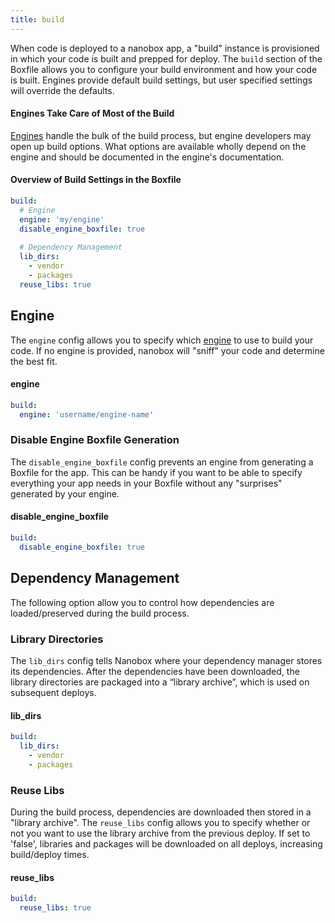 ```yaml
---
title: build
---
```


When code is deployed to a nanobox app, a "build" instance is provisioned in which your code is built and prepped for deploy. The `build` section of the Boxfile allows you to configure your build environment and how your code is built. Engines provide default build settings, but user specified settings will override the defaults.

#### Engines Take Care of Most of the Build
[Engines](/getting-started/engines/) handle the bulk of the build process, but engine developers may open up build options. What options are available wholly depend on the engine and should be documented in the engine's documentation.

#### Overview of Build Settings in the Boxfile
```yaml
build:
  # Engine
  engine: 'my/engine'
  disable_engine_boxfile: true
   
  # Dependency Management
  lib_dirs:
    - vendor
    - packages
  reuse_libs: true
```

## Engine
The `engine` config allows you to specify which [engine](/getting-started/engines/) to use to build your code. If no engine is provided, nanobox will "sniff" your code and determine the best fit.

#### engine
```yaml
build:
  engine: 'username/engine-name'
```

### Disable Engine Boxfile Generation
The `disable_engine_boxfile` config prevents an engine from generating a Boxfile for the app. This can be handy if you want to be able to specify everything your app needs in your Boxfile without any "surprises" generated by your engine.

#### disable\_engine\_boxfile
```yaml
build:
  disable_engine_boxfile: true
```

## Dependency Management
The following option allow you to control how dependencies are loaded/preserved during the build process.

### Library Directories
The `lib_dirs` config tells Nanobox where your dependency manager stores its dependencies. After the dependencies have been downloaded, the library directories are packaged into a “library archive”, which is used on subsequent deploys.

#### lib_dirs
```yaml
build:
  lib_dirs:
    - vendor
    - packages
```

### Reuse Libs
During the build process, dependencies are downloaded then stored in a "library archive". The `reuse_libs` config allows you to specify whether or not you want to use the library archive from the previous deploy. If set to 'false', libraries and packages will be downloaded on all deploys, increasing build/deploy times.

#### reuse_libs
```yaml
build:
  reuse_libs: true
```

